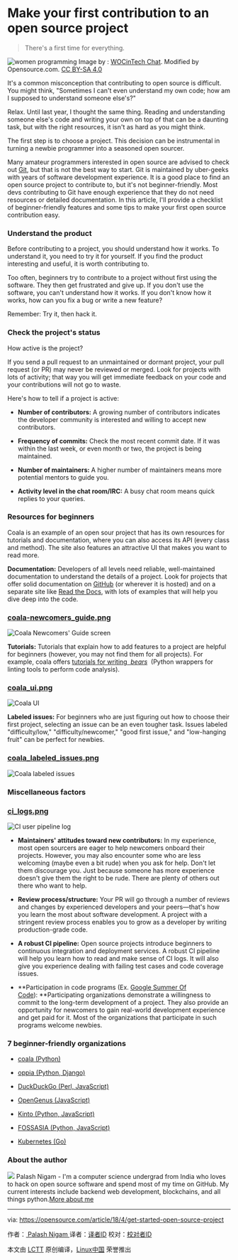 Make your first contribution to an open source project
============================================================

> There's a first time for everything.

![women programming](https://opensource.com/sites/default/files/styles/image-full-size/public/lead-images/collab-team-pair-programming-code-keyboard2.png?itok=WnKfsl-G "women programming")
Image by : [WOCinTech Chat][16]. Modified by Opensource.com. [CC BY-SA 4.0][17]

It's a common misconception that contributing to open source is difficult. You might think, "Sometimes I can't even understand my own code; how am I supposed to understand someone else's?"

Relax. Until last year, I thought the same thing. Reading and understanding someone else's code and writing your own on top of that can be a daunting task, but with the right resources, it isn't as hard as you might think.

The first step is to choose a project. This decision can be instrumental in turning a newbie programmer into a seasoned open sourcer.

Many amateur programmers interested in open source are advised to check out [Git][18], but that is not the best way to start. Git is maintained by uber-geeks with years of software development experience. It is a good place to find an open source project to contribute to, but it's not beginner-friendly. Most devs contributing to Git have enough experience that they do not need resources or detailed documentation. In this article, I'll provide a checklist of beginner-friendly features and some tips to make your first open source contribution easy.

### Understand the product

Before contributing to a project, you should understand how it works. To understand it, you need to try it for yourself. If you find the product interesting and useful, it is worth contributing to.

Too often, beginners try to contribute to a project without first using the software. They then get frustrated and give up. If you don't use the software, you can't understand how it works. If you don't know how it works, how can you fix a bug or write a new feature?

Remember: Try it, then hack it.

### Check the project's status

How active is the project?

If you send a pull request to an unmaintained or dormant project, your pull request (or PR) may never be reviewed or merged. Look for projects with lots of activity; that way you will get immediate feedback on your code and your contributions will not go to waste.

Here's how to tell if a project is active:

*   **Number of contributors:** A growing number of contributors indicates the developer community is interested and willing to accept new contributors.

*   **Frequency of commits:** Check the most recent commit date. If it was within the last week, or even month or two, the project is being maintained.

*   **Number of maintainers:** A higher number of maintainers means more potential mentors to guide you.

*   **Activity level in the chat room/IRC:** A busy chat room means quick replies to your queries.

### Resources for beginners

Coala is an example of an open sour project that has its own resources for tutorials and documentation, where you can also access its API (every class and method). The site also features an attractive UI that makes you want to read more.

**Documentation:** Developers of all levels need reliable, well-maintained documentation to understand the details of a project. Look for projects that offer solid documentation on [GitHub][19] (or wherever it is hosted) and on a separate site like [Read the Docs][20], with lots of examples that will help you dive deep into the code.

### [coala-newcomers_guide.png][2]

![Coala Newcomers' Guide screen](https://opensource.com/sites/default/files/styles/panopoly_image_original/public/images/life-uploads/coala-newcomers_guide.png?itok=G7mfPbXN "Coala Newcomers' Guide screen")

**Tutorials:** Tutorials that explain how to add features to a project are helpful for beginners (however, you may not find them for all projects). For example, coala offers [tutorials for writing  _bears_][21]  (Python wrappers for linting tools to perform code analysis).

### [coala_ui.png][3]

![Coala UI](https://opensource.com/sites/default/files/styles/panopoly_image_original/public/images/life-uploads/coala_ui.png?itok=LR02629W "Coala User Interface screenshot")

**Labeled issues:** For beginners who are just figuring out how to choose their first project, selecting an issue can be an even tougher task. Issues labeled "difficulty/low," "difficulty/newcomer," "good first issue," and "low-hanging fruit" can be perfect for newbies.

### [coala_labeled_issues.png][4]

![Coala labeled issues](https://opensource.com/sites/default/files/styles/panopoly_image_original/public/images/life-uploads/coala_labeled_issues.png?itok=74qSjG_T "Coala labeled issues")

### Miscellaneous factors

### [ci_logs.png][5]

![CI user pipeline log](https://opensource.com/sites/default/files/styles/panopoly_image_original/public/images/life-uploads/ci_logs.png?itok=J3V8gbc7 "CI user pipeline log")

*   **Maintainers' attitudes toward new contributors:** In my experience, most open sourcers are eager to help newcomers onboard their projects. However, you may also encounter some who are less welcoming (maybe even a bit rude) when you ask for help. Don't let them discourage you. Just because someone has more experience doesn't give them the right to be rude. There are plenty of others out there who want to help.

*   **Review process/structure:** Your PR will go through a number of reviews and changes by experienced developers and your peers—that's how you learn the most about software development. A project with a stringent review process enables you to grow as a developer by writing production-grade code.

*   **A robust CI pipeline:** Open source projects introduce beginners to continuous integration and deployment services. A robust CI pipeline will help you learn how to read and make sense of CI logs. It will also give you experience dealing with failing test cases and code coverage issues.

*   **Participation in code programs (Ex. [Google Summer Of Code][1]): **Participating organizations demonstrate a willingness to commit to the long-term development of a project. They also provide an opportunity for newcomers to gain real-world development experience and get paid for it. Most of the organizations that participate in such programs welcome newbies.

### 7 beginner-friendly organizations

*   [coala (Python)][7]

*   [oppia (Python, Django)][8]

*   [DuckDuckGo (Perl, JavaScript)][9]

*   [OpenGenus (JavaScript)][10]

*   [Kinto (Python, JavaScript)][11]

*   [FOSSASIA (Python, JavaScript)][12]

*   [Kubernetes (Go)][13]


### About the author

 [![](https://opensource.com/sites/default/files/styles/profile_pictures/public/pictures/img_20180309_001440858.jpg?itok=tG8yvrJF)][22] Palash Nigam - I'm a computer science undergrad from India who loves to hack on open source software and spend most of my time on GitHub. My current interests include backend web development, blockchains, and all things python.[More about me][14]

--------------------------------------------------------------------------------

via: https://opensource.com/article/18/4/get-started-open-source-project

作者：[ Palash Nigam ][a]
译者：[译者ID](https://github.com/译者ID)
校对：[校对者ID](https://github.com/校对者ID)

本文由 [LCTT](https://github.com/LCTT/TranslateProject) 原创编译，[Linux中国](https://linux.cn/) 荣誉推出

[a]:https://opensource.com/users/palash25
[1]:https://en.wikipedia.org/wiki/Google_Summer_of_Code
[2]:https://opensource.com/file/391211
[3]:https://opensource.com/file/391216
[4]:https://opensource.com/file/391226
[5]:https://opensource.com/file/391221
[6]:https://opensource.com/article/18/4/get-started-open-source-project?rate=i_d2neWpbOIJIAEjQKFExhe0U_sC6SiQgkm3c7ck8IM
[7]:https://github.com/coala/coala
[8]:https://github.com/oppia/oppia
[9]:https://github.com/duckduckgo/
[10]:https://github.com/OpenGenus/
[11]:https://github.com/kinto
[12]:https://github.com/fossasia/
[13]:https://github.com/kubernetes
[14]:https://opensource.com/users/palash25
[15]:https://opensource.com/user/212436/feed
[16]:https://www.flickr.com/photos/wocintechchat/25171528213/
[17]:https://creativecommons.org/licenses/by/4.0/
[18]:https://git-scm.com/
[19]:https://github.com/
[20]:https://readthedocs.org/
[21]:http://api.coala.io/en/latest/Developers/Writing_Linter_Bears.html
[22]:https://opensource.com/users/palash25
[23]:https://opensource.com/users/palash25
[24]:https://opensource.com/users/palash25
[25]:https://opensource.com/article/18/4/get-started-open-source-project#comments
[26]:https://opensource.com/tags/web-development
